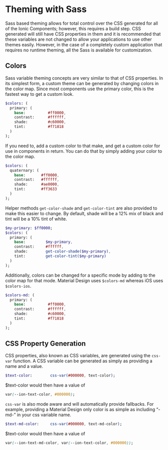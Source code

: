 # Theming with Sass

<p class="intro" markdown="1">
Sass based theming allows for total control over the CSS generated for all of the Ionic Components; however, this requires a build step. CSS generated will still have CSS properties in them and it is recommended that these variables are not changed to allow your applications to use other themes easily. However, in the case of a completely custom application that requires no runtime theming, all the Sass is available for customization.
</p>

## Colors

Sass variable theming concepts are very similar to that of CSS properties. In its simplest form, a custom theme can be generated by changing colors in the color map. Since most components use the primary color, this is the fastest way to get a custom look.

```sass
$colors: (
  primary: (
    base:          #ff0000,
    contrast:      #ffffff,
    shade:         #c60000,
    tint:          #f71818
  )
);
```

If you need to, add a custom color to that make, and get a custom color for use in components in return. You can do that by simply adding your color to the color map.

```sass
$colors: (
  quaternary: (
    base:       #ff0000,
    contrast:   #ffffff,
    shade:      #ae0000,
    tint:       #ff3633
  )
);
```

Helper methods `get-color-shade` and `get-color-tint` are also provided to make this easier to change. By default, shade will be a 12% mix of black and tint will be a 10% tint of white.

```sass
$my-primary: $ff0000;
$colors: (
  primary: (
    base:         $my-primary,
    contrast:     #ffffff,
    shade:        get-color-shade($my-primary),
    tint:         get-color-tint($my-primary)
  )
);
```

Additionally, colors can be changed for a specific mode by adding to the color map for that mode. Material Design uses `$colors-md` whereas iOS uses `$colors-ios`.

```sass
$colors-md: (
  primary: (
    base:          #ff0000,
    contrast:      #ffffff,
    shade:         #c60000,
    tint:          #f71818
  )
);
```

## CSS Property Generation

CSS properties, also known as CSS variables, are generated using the `css-var` function. A CSS variable can be generated as simply as providing a name and a value.

```sass
$text-color:        css-var(#000000, text-color);
```

$text-color would then have a value of

```css
var(--ion-text-color, #000000);
```

`css-var` is also mode aware and will automatically provide fallbacks. For example, providing a Material Design only color is as simple as including “-md-” in your css variable name.

```sass
$text-md-color:     css-var(#000000, text-md-color);
```

$text-color would then have a value of

```css
var(--ion-text-md-color, var(--ion-text-color, #000000));
```
